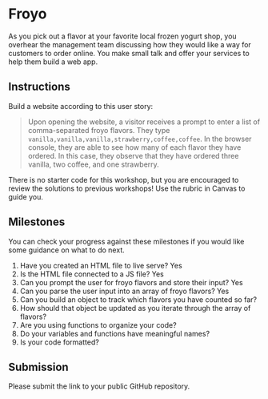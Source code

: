 # Froyo

As you pick out a flavor at your favorite local frozen yogurt shop, you overhear the management team discussing how they would like a way for customers to order online. You make small talk and offer your services to help them build a web app.

## Instructions

Build a website according to this user story:

> Upon opening the website, a visitor receives a prompt to enter a list of comma-separated froyo flavors.
> They type `vanilla,vanilla,vanilla,strawberry,coffee,coffee`.
> In the browser console, they are able to see how many of each flavor they have ordered.
> In this case, they observe that they have ordered three vanilla, two coffee, and one strawberry.

There is no starter code for this workshop, but you are encouraged to review the solutions to previous workshops! Use the rubric in Canvas to guide you.

## Milestones

You can check your progress against these milestones if you would like some guidance on what to do next.

1. Have you created an HTML file to live serve? Yes
2. Is the HTML file connected to a JS file? Yes
3. Can you prompt the user for froyo flavors and store their input? Yes
4. Can you parse the user input into an array of froyo flavors? Yes
5. Can you build an object to track which flavors you have counted so far?
6. How should that object be updated as you iterate through the array of flavors?
7. Are you using functions to organize your code?
8. Do your variables and functions have meaningful names?
9. Is your code formatted?

## Submission

Please submit the link to your public GitHub repository.
